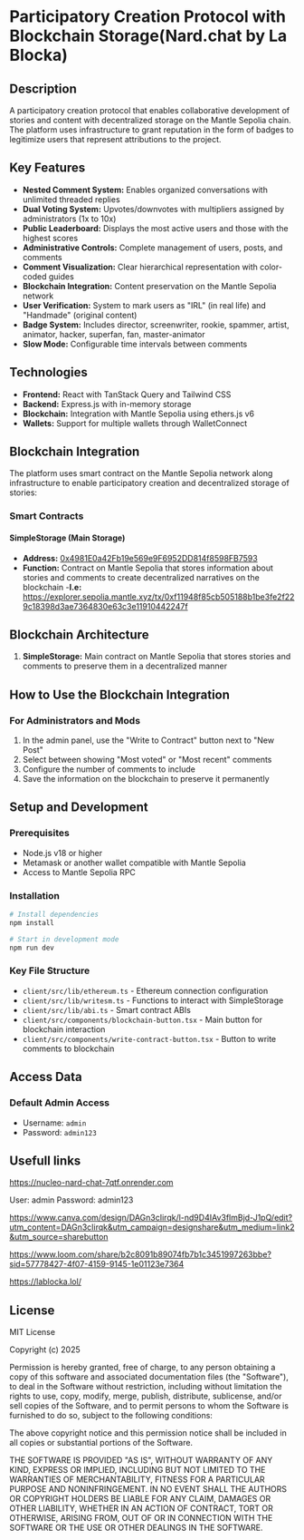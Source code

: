 # Participatory Creation Protocol with Blockchain Storage(Nard.chat by La Blocka)

## Description

A participatory creation protocol that enables collaborative development of stories and content with decentralized storage on the Mantle Sepolia chain. The platform uses infrastructure to grant reputation in the form of badges to legitimize users that represent attributions to the project.

## Key Features

- **Nested Comment System:** Enables organized conversations with unlimited threaded replies
- **Dual Voting System:** Upvotes/downvotes with multipliers assigned by administrators (1x to 10x)
- **Public Leaderboard:** Displays the most active users and those with the highest scores
- **Administrative Controls:** Complete management of users, posts, and comments
- **Comment Visualization:** Clear hierarchical representation with color-coded guides
- **Blockchain Integration:** Content preservation on the Mantle Sepolia network
- **User Verification:** System to mark users as "IRL" (in real life) and "Handmade" (original content)
- **Badge System:** Includes director, screenwriter, rookie, spammer, artist, animator, hacker, superfan, fan, master-animator
- **Slow Mode:** Configurable time intervals between comments

## Technologies

- **Frontend:** React with TanStack Query and Tailwind CSS
- **Backend:** Express.js with in-memory storage
- **Blockchain:** Integration with Mantle Sepolia using ethers.js v6
- **Wallets:** Support for multiple wallets through WalletConnect

## Blockchain Integration

The platform uses smart contract on the Mantle Sepolia network along infrastructure to enable participatory creation and decentralized storage of stories:

### Smart Contracts

#### SimpleStorage (Main Storage)
- **Address:** [0x4981E0a42Fb19e569e9F6952DD814f8598FB7593](https://explorer.sepolia.mantle.xyz/address/0x4981E0a42Fb19e569e9F6952DD814f8598FB7593)
- **Function:** Contract on Mantle Sepolia that stores information about stories and comments to create decentralized narratives on the blockchain
-**I.e:** https://explorer.sepolia.mantle.xyz/tx/0xf11948f85cb505188b1be3fe2f229c18398d3ae7364830e63c3e11910442247f

## Blockchain Architecture

1. **SimpleStorage:** Main contract on Mantle Sepolia that stores stories and comments to preserve them in a decentralized manner


## How to Use the Blockchain Integration

### For Administrators and Mods
1. In the admin panel, use the "Write to Contract" button next to "New Post"
2. Select between showing "Most voted" or "Most recent" comments
3. Configure the number of comments to include
4. Save the information on the blockchain to preserve it permanently

## Setup and Development

### Prerequisites
- Node.js v18 or higher
- Metamask or another wallet compatible with Mantle Sepolia
- Access to Mantle Sepolia RPC

### Installation

```bash
# Install dependencies
npm install

# Start in development mode
npm run dev
```

### Key File Structure

- `client/src/lib/ethereum.ts` - Ethereum connection configuration
- `client/src/lib/writesm.ts` - Functions to interact with SimpleStorage
- `client/src/lib/abi.ts` - Smart contract ABIs
- `client/src/components/blockchain-button.tsx` - Main button for blockchain interaction
- `client/src/components/write-contract-button.tsx` - Button to write comments to blockchain

## Access Data

### Default Admin Access
- Username: `admin`
- Password: `admin123`
  
## Usefull links
https://nucleo-nard-chat-7qtf.onrender.com

User: admin
Password: admin123

https://www.canva.com/design/DAGn3cIirqk/l-nd9D4IAv3flmBjd-J1pQ/edit?utm_content=DAGn3cIirqk&utm_campaign=designshare&utm_medium=link2&utm_source=sharebutton

https://www.loom.com/share/b2c8091b89074fb7b1c3451997263bbe?sid=57778427-4f07-4159-9145-1e01123e7364

https://lablocka.lol/


## License

MIT License

Copyright (c) 2025

Permission is hereby granted, free of charge, to any person obtaining a copy
of this software and associated documentation files (the "Software"), to deal
in the Software without restriction, including without limitation the rights
to use, copy, modify, merge, publish, distribute, sublicense, and/or sell
copies of the Software, and to permit persons to whom the Software is
furnished to do so, subject to the following conditions:

The above copyright notice and this permission notice shall be included in all
copies or substantial portions of the Software.

THE SOFTWARE IS PROVIDED "AS IS", WITHOUT WARRANTY OF ANY KIND, EXPRESS OR
IMPLIED, INCLUDING BUT NOT LIMITED TO THE WARRANTIES OF MERCHANTABILITY,
FITNESS FOR A PARTICULAR PURPOSE AND NONINFRINGEMENT. IN NO EVENT SHALL THE
AUTHORS OR COPYRIGHT HOLDERS BE LIABLE FOR ANY CLAIM, DAMAGES OR OTHER
LIABILITY, WHETHER IN AN ACTION OF CONTRACT, TORT OR OTHERWISE, ARISING FROM,
OUT OF OR IN CONNECTION WITH THE SOFTWARE OR THE USE OR OTHER DEALINGS IN THE
SOFTWARE.
